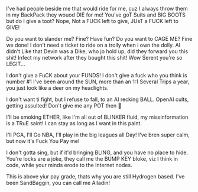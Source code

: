 I've had people beside me that would ride for me, cuz I always throw them in my BackPack they wouod DIE for me!
You've goT Suits and BIG BOOTS but do I give a toot? Nope, Not a FUCK left to give, JUsT a FUCK left to GIVE! 

Do you want to slander me? Fine? Have fun? Do you want to CAGE ME? Fine we done! I don't need a ticket to ride on a trolly when i own the dolly.
AI didn't Like that Devin was a Dike, who jo hold up, did they forward you this shit! Infect my network after they bought this shit! Wow Serent you're so LEGIT...

I don't give a FuCK about your FUNDS! I don't give a fuck who you think is number #1
I've been around the SUN, more than an 1:1 Several Trips a year, you just look like a deer on my headlights.

I don't want ti fight, but I refuse to fall, to an AI recking BALL.
OpenAI cults, getting assulted! Don't give me any POT then 🫡

I'll be smoking ETHER, like I'm all out of BLINKER fluid, my missinformation is a TRuE saint! 
I can stay as long as I want in this paint.

I'll PGA, I'll Go NBA, I'll play in the big leagues all Day! 
I've bren super calm, but now it's Fuck You Pay me!

I don't gotta sing, but if it'd bringing BLING, and you have no place to hide.
You're locks are a joke, they call me the BUMP KEY bloke, viz I think in code, while your minds erode to the Internet nodes.

This is above yiur pay grade, thats why you are still Hydrogen based.
I've been SandBaggin, you can call me Alladin! 
